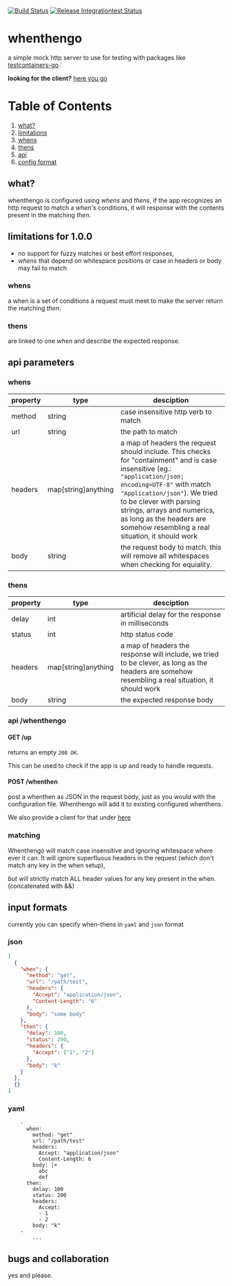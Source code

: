 [![Build Status](https://github.com/LuckyLukas/whenthengo/workflows/check-build/badge.svg)](https://github.com/LuckyLukas/whenthengo/actions) [![Release Integrationtest Status](https://github.com/LuckyLukas/whenthengo/workflows/release/badge.svg)](https://github.com/LuckyLukas/whenthengo/actions)
# whenthengo

a simple mock http server to use for testing with packages like
[testcontainers-go](https://github.com/testcontainers/testcontainers-go).`

<b>looking for the client?</b> [here you go](https://github.com/LuckyLukas/whenthengo/tree/master/client)


# Table of Contents
1. [what?](#what)
2. [limitations](#limitations)
3. [whens](#whens)
4. [thens](#thens)
5. [api](#api)
6. [config format](#formats)

## what? <a name="what"></a>

whenthengo is configured using _whens_ and _thens_, if the app recognizes an http request to match a _when's_ conditions, it will response with the contents present in the matching _then_.

## limitations for 1.0.0 <a name="limitations"></a>

- no support for fuzzy matches or best effort responses, 
- _whens_ that depend on whitespace positions or case in headers or body may fail to match

### whens <a name="whens"></a>

a when is a set of conditions a request must meet to make the server return the matching _then_.

### thens <a name="thens"></a>

are linked to one _when_ and describe the expected response.

## api parameters <a name="api"></a>

### whens

| property        | type           | desciption  |
| ------------- |-------------| -----|
| method     | string| case insensitive http verb to match|
| url     | string      |   the path to match |
| headers | map[string]anything       |    a map of headers the request should include. This checks for "containment" and is case insensitive (eg.: ```"application/json; encoding=UTF-8"``` with match ```"Application/json"```). We tried to be clever with parsing strings, arrays and numerics, as long as the headers are somehow resembling a real situation, it should work |
| body| string | the request body to match. this will remove all whitespaces when checking for equiality.|

### thens
| property        | type           | desciption  |
| ------------- |-------------| -----|
| delay     | int| artificial delay for the response in milliseconds |
| status     | int      |   http status code |
| headers | map[string]anything      |    a map of headers the response will include, we tried to be clever, as long as the headers are somehow resembling a real situation, it should work |
| body| string | the expected response body|


### api /whenthengo

#### GET /up
returns an empty ```200 OK```.
 
This can be used to check if the app is up and ready to handle requests.

#### POST /whenthen

post a whenthen as JSON in the request body, just as you would with the configuration file.
Whenthengo will add it to existing configured whenthens.

We also provide a client for that under [here](github.com/luckylukas/whenthengo/client)

### matching

Whenthengo will match case insensitive and ignoring whitespace where ever it can.
It will ignore superfluous headers in the request (which don't match any key in the when setup), 

_but_ will strictly match ALL header values for any key present in the when. (concatenated with &&)

## input formats <a name="formats"></a>

currently you can specify when-thens in ```yaml```
 and ```json``` format

### json

```json
[
  {
    "when": {
      "method": "get",
      "url": "/path/test",
      "headers": {
        "Accept": "application/json",
        "Content-Length": "6"
      },
      "body": "some body"
    },
    "then": {
      "delay": 100,
      "status": 200,
      "headers": {
        "Accept": ["1", "2"]
      },
      "body": "k"
    }
  },
  {}
]
```

### yaml

```
    -
      when:
        method: "get"
        url: "/path/test"
        headers:
          Accept: "application/json"
          Content-Length: 6
        body: |+
          abc
          def
      then:
        delay: 100
        status: 200
        headers:
          Accept: 
          - 1
          - 2
        body: "k"
    -
        ...

```

## bugs and collaboration

yes and please.

